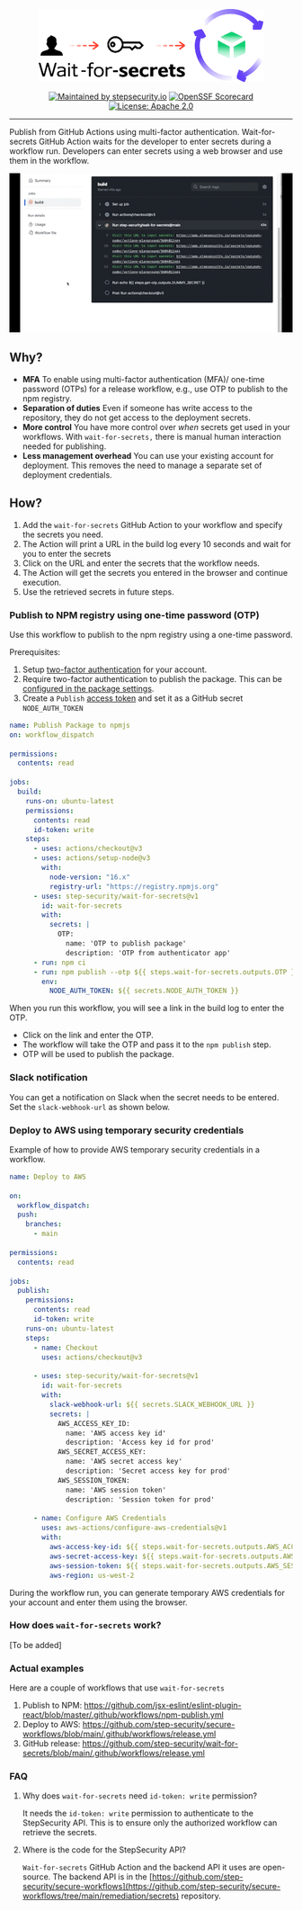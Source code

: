 <p align="center"><img src="images/banner.png" width="400" /></p>

<div align="center">

[![Maintained by stepsecurity.io](https://img.shields.io/badge/maintained%20by-stepsecurity.io-blueviolet)](https://stepsecurity.io/?utm_source=github&utm_medium=organic_oss&utm_campaign=wait-for-secrets)
[![OpenSSF Scorecard](https://api.securityscorecards.dev/projects/github.com/step-security/wait-for-secrets/badge)](https://api.securityscorecards.dev/projects/github.com/step-security/wait-for-secrets)
[![License: Apache 2.0](https://img.shields.io/badge/License-Apache%202.0-blue.svg)](https://raw.githubusercontent.com/step-security/wait-for-secrets/main/LICENSE)

</div>

---

Publish from GitHub Actions using multi-factor authentication. Wait-for-secrets GitHub Action waits for the developer to enter secrets during a workflow run. Developers can enter secrets using a web browser and use them in the workflow.

<p align="center">
  <img src="images/WaitForSecretsDemo.gif" alt="Demo" >
</p>

## Why?

- **MFA** To enable using multi-factor authentication (MFA)/ one-time password (OTPs) for a release workflow, e.g., use OTP to publish to the npm registry.
- **Separation of duties** Even if someone has write access to the repository, they do not get access to the deployment secrets.
- **More control** You have more control over _when_ secrets get used in your workflows. With `wait-for-secrets,` there is manual human interaction needed for publishing.
- **Less management overhead** You can use your existing account for deployment. This removes the need to manage a separate set of deployment credentials.

## How?

1. Add the `wait-for-secrets` GitHub Action to your workflow and specify the secrets you need.
2. The Action will print a URL in the build log every 10 seconds and wait for you to enter the secrets
3. Click on the URL and enter the secrets that the workflow needs.
4. The Action will get the secrets you entered in the browser and continue execution.
5. Use the retrieved secrets in future steps.

### Publish to NPM registry using one-time password (OTP)

Use this workflow to publish to the npm registry using a one-time password.

Prerequisites:

1. Setup [two-factor authentication](https://docs.npmjs.com/configuring-two-factor-authentication) for your account.
2. Require two-factor authentication to publish the package. This can be [configured in the package settings](https://docs.npmjs.com/requiring-2fa-for-package-publishing-and-settings-modification).
3. Create a `Publish` [access token](https://docs.npmjs.com/creating-and-viewing-access-tokens) and set it as a GitHub secret `NODE_AUTH_TOKEN`

```yaml
name: Publish Package to npmjs
on: workflow_dispatch

permissions:
  contents: read

jobs:
  build:
    runs-on: ubuntu-latest
    permissions:
      contents: read
      id-token: write
    steps:
      - uses: actions/checkout@v3
      - uses: actions/setup-node@v3
        with:
          node-version: "16.x"
          registry-url: "https://registry.npmjs.org"
      - uses: step-security/wait-for-secrets@v1
        id: wait-for-secrets
        with:
          secrets: |
            OTP: 
              name: 'OTP to publish package'
              description: 'OTP from authenticator app'
      - run: npm ci
      - run: npm publish --otp ${{ steps.wait-for-secrets.outputs.OTP }}
        env:
          NODE_AUTH_TOKEN: ${{ secrets.NODE_AUTH_TOKEN }}
```

When you run this workflow, you will see a link in the build log to enter the OTP.

- Click on the link and enter the OTP.
- The workflow will take the OTP and pass it to the `npm publish` step.
- OTP will be used to publish the package.

### Slack notification

You can get a notification on Slack when the secret needs to be entered. Set the `slack-webhook-url` as shown below.

### Deploy to AWS using temporary security credentials

Example of how to provide AWS temporary security credentials in a workflow.

```yaml
name: Deploy to AWS

on:
  workflow_dispatch:
  push:
    branches:
      - main

permissions:
  contents: read

jobs:
  publish:
    permissions:
      contents: read
      id-token: write
    runs-on: ubuntu-latest
    steps:
      - name: Checkout
        uses: actions/checkout@v3

      - uses: step-security/wait-for-secrets@v1
        id: wait-for-secrets
        with:
          slack-webhook-url: ${{ secrets.SLACK_WEBHOOK_URL }}
          secrets: |
            AWS_ACCESS_KEY_ID: 
              name: 'AWS access key id'
              description: 'Access key id for prod'
            AWS_SECRET_ACCESS_KEY:
              name: 'AWS secret access key'
              description: 'Secret access key for prod'
            AWS_SESSION_TOKEN:
              name: 'AWS session token'
              description: 'Session token for prod'

      - name: Configure AWS Credentials
        uses: aws-actions/configure-aws-credentials@v1
        with:
          aws-access-key-id: ${{ steps.wait-for-secrets.outputs.AWS_ACCESS_KEY_ID }}
          aws-secret-access-key: ${{ steps.wait-for-secrets.outputs.AWS_SECRET_ACCESS_KEY }}
          aws-session-token: ${{ steps.wait-for-secrets.outputs.AWS_SESSION_TOKEN }}
          aws-region: us-west-2
```

During the workflow run, you can generate temporary AWS credentials for your account and enter them using the browser.

### How does `wait-for-secrets` work?

[To be added]

### Actual examples

Here are a couple of workflows that use `wait-for-secrets`

1. Publish to NPM: https://github.com/jsx-eslint/eslint-plugin-react/blob/master/.github/workflows/npm-publish.yml
2. Deploy to AWS: https://github.com/step-security/secure-workflows/blob/main/.github/workflows/release.yml
3. GitHub release: https://github.com/step-security/wait-for-secrets/blob/main/.github/workflows/release.yml

### FAQ

1. Why does `wait-for-secrets` need `id-token: write` permission?

   It needs the `id-token: write` permission to authenticate to the StepSecurity API. This is to ensure only the authorized workflow can retrieve the secrets.

2. Where is the code for the StepSecurity API?

   `Wait-for-secrets` GitHub Action and the backend API it uses are open-source. The backend API is in the [https://github.com/step-security/secure-workflows](https://github.com/step-security/secure-workflows/tree/main/remediation/secrets) repository.
